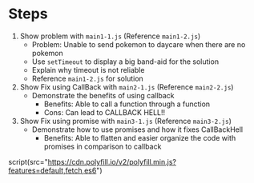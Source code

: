 # Steps

1. Show problem with `main1-1.js` (Reference `main1-2.js`)
   - Problem: Unable to send pokemon to daycare when there are no pokemon
   - Use `setTimeout` to display a big band-aid for the solution
   - Explain why timeout is not reliable
   - Reference `main1-2.js` for solution
2. Show Fix using CallBack with `main2-1.js` (Reference `main2-2.js`)
   - Demonstrate the benefits of using callback
     - Benefits: Able to call a function through a function
     - Cons: Can lead to CALLBACK HELL!!
3. Show Fix using promise with `main3-1.js` (Reference `main3-2.js`)
   - Demonstrate how to use promises and how it fixes CallBackHell
     - Benefits: Able to flatten and easier organize the code with promises in comparison to callback

script(src="https://cdn.polyfill.io/v2/polyfill.min.js?features=default,fetch,es6")
